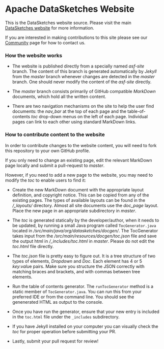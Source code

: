 <!--
    Licensed to the Apache Software Foundation (ASF) under one
    or more contributor license agreements.  See the NOTICE file
    distributed with this work for additional information
    regarding copyright ownership.  The ASF licenses this file
    to you under the Apache License, Version 2.0 (the
    "License"); you may not use this file except in compliance
    with the License.  You may obtain a copy of the License at

      http://www.apache.org/licenses/LICENSE-2.0

    Unless required by applicable law or agreed to in writing,
    software distributed under the License is distributed on an
    "AS IS" BASIS, WITHOUT WARRANTIES OR CONDITIONS OF ANY
    KIND, either express or implied.  See the License for the
    specific language governing permissions and limitations
    under the License.
-->

# Apache DataSketches Website

This is the DataSketches website source.  Please visit the main [DataSketches website](https://datasketches.apache.org) for more information.

If you are interested in making contributions to this site please see our [Community](https://datasketches.apache.org/docs/Community/) page for how to contact us.

### How the website works
- The website is published directly from a specially named *asf-site* branch. The content of this branch is generated automatically by *Jekyll* from the *master* branch whenever changes are detected in the *master* branch.  One should never modify the content of the *asf-site* directly.

- The *master* branch consists primarily of GitHub compatible *MarkDown* documents, which hold all the written content. 

- There are two navigation mechanisms on the site to help the user find documents: the *nav_bar* at the top of each page and the table-of-contents *toc* drop-down menus on the left of each page.  Individual pages can link to each other using standard MarkDown links.

### How to contribute content to the website

In order to contribute changes to the website content, you will need to fork this repository to your own GitHub profile.

If you only need to change an existing page, edit the relevant MarkDown page locally and submit a pull-request to *master*.  

However, if you need to add a new page to the website, you may need to modify the *toc* to enable users to find it:

- Create the new MarkDown document with the appropriate layout definition, and copyright notice.  This can be copied from any of the existing pages. The types of available layouts can be found in the */_layouts/* directory. Almost all site documents use the *doc_page* layout.  Place the new page in an appropriate subdirectory in *master*.

- The *toc* is generated statically by the developer/author, when it needs to be updated, by running a small Java program called `TocGenerator.java` located in */src/main/java/org/datasketches/docgen/*.  The TocGenerator takes input from the */src/main/resources/docgen/toc.json* file and save the output html in */_includes/toc.html* in *master*.  Please do not edit the *toc.html* file directly. 

- The *toc.json* file is pretty easy to figure out. It is a tree structure of two types of elements, *Dropdown* and *Doc*. Each element has 4 or 5 *key:valu*e pairs. Make sure you structure the JSON correctly with matching braces and brackets, and with commas between tree elements.

- Run the table of contents generator.  The `runTocGenerator` method is a static member of `TocGenerator.java`. You can run this from your preferred IDE or from the command line.  You should see the genenerated HTML as output to the console.

- Once you have run the generator, ensure that your new entry is included in the `toc.html` file under the `_includes` subdirectory.
- If you have Jekyll installed on your computer you can visually check the *toc* for proper operation before submitting your PR.

- Lastly, submit your pull request for review!

